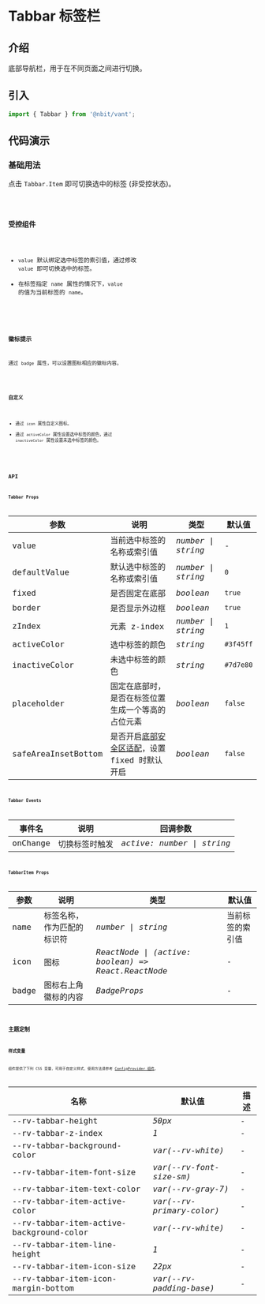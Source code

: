 # Tabbar 标签栏

## 介绍

底部导航栏，用于在不同页面之间进行切换。

## 引入

```js
import { Tabbar } from '@nbit/vant';
```

## 代码演示

### 基础用法

点击 `Tabbar.Item` 即可切换选中的标签 (非受控状态)。

<code title="基础用法" src="./demo/base.tsx" />

### 受控组件

- `value` 默认绑定选中标签的索引值，通过修改 `value` 即可切换选中的标签。
- 在标签指定 `name` 属性的情况下，`value` 的值为当前标签的 `name`。

<code title="受控组件" src="./demo/control.tsx" />

### 徽标提示

通过 `badge` 属性，可以设置图标相应的徽标内容。

<code title="徽标提示" src="./demo/badge.tsx" />

### 自定义

- 通过 `icon` 属性自定义图标。
- 通过 `activeColor` 属性设置选中标签的颜色，通过 `inactiveColor` 属性设置未选中标签的颜色。

<code title="自定义" src="./demo/custom.tsx" />

## API

### Tabbar Props

| 参数 | 说明 | 类型 | 默认值 |
| --- | --- | --- | --- |
| value | 当前选中标签的名称或索引值 | _number \| string_ | - |
| defaultValue | 默认选中标签的名称或索引值 | _number \| string_ | `0` |
| fixed | 是否固定在底部 | _boolean_ | `true` |
| border | 是否显示外边框 | _boolean_ | `true` |
| zIndex | 元素 z-index | _number \| string_ | `1` |
| activeColor | 选中标签的颜色 | _string_ | `#3f45ff` |
| inactiveColor | 未选中标签的颜色 | _string_ | `#7d7e80` |
| placeholder | 固定在底部时，是否在标签位置生成一个等高的占位元素 | _boolean_ | `false` |
| safeAreaInsetBottom | 是否开启[底部安全区适配](/guide/advanced-usage)，设置 fixed 时默认开启 | _boolean_ | `false` |

### Tabbar Events

| 事件名   | 说明           | 回调参数                   |
| -------- | -------------- | -------------------------- |
| onChange | 切换标签时触发 | _active: number \| string_ |

### TabbarItem Props

| 参数 | 说明 | 类型 | 默认值 |
| --- | --- | --- | --- |
| name | 标签名称，作为匹配的标识符 | _number \| string_ | 当前标签的索引值 |
| icon | 图标 | _ReactNode \| (active: boolean) => React.ReactNode_ | - |
| badge | 图标右上角徽标的内容 | _BadgeProps_ | - |

## 主题定制

### 样式变量

组件提供了下列 CSS 变量，可用于自定义样式，使用方法请参考 [ConfigProvider 组件](/components/config-provider)。

| 名称                                     | 默认值                    | 描述 |
| ---------------------------------------- | ------------------------- | ---- |
| --rv-tabbar-height                       | _50px_                    | -    |
| --rv-tabbar-z-index                      | _1_                       | -    |
| --rv-tabbar-background-color             | _var(--rv-white)_         | -    |
| --rv-tabbar-item-font-size               | _var(--rv-font-size-sm)_  | -    |
| --rv-tabbar-item-text-color              | _var(--rv-gray-7)_        | -    |
| --rv-tabbar-item-active-color            | _var(--rv-primary-color)_ | -    |
| --rv-tabbar-item-active-background-color | _var(--rv-white)_         | -    |
| --rv-tabbar-item-line-height             | _1_                       | -    |
| --rv-tabbar-item-icon-size               | _22px_                    | -    |
| --rv-tabbar-item-icon-margin-bottom      | _var(--rv-padding-base)_  | -    |
